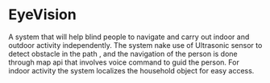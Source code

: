 # EyeVision
A system that will help blind people to navigate and carry out indoor and outdoor activity independently. The system nake use of Ultrasonic sensor to detect obstacle in the path , and the navigation of the person is done through map api that involves voice command to guid the person. For indoor activity the system  localizes the household object for easy access.
